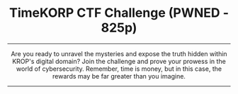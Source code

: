 # <h1 align="center">TimeKORP CTF Challenge (PWNED - 825p)</h1>

---

<p align="center">
  Are you ready to unravel the mysteries and expose the truth hidden within KROP's digital domain? 
  Join the challenge and prove your prowess in the world of cybersecurity. 
  Remember, time is money, but in this case, the rewards may be far greater than you imagine.
  
</p>

---
